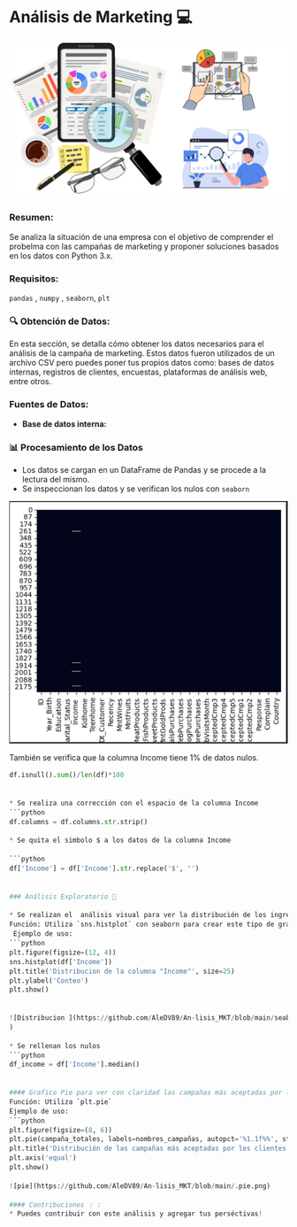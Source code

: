 # Análisis de Marketing 💻
![Imagen marketing](https://github.com/AleDV89/An-lisis_MKT/blob/main/Marketing.png
)
### Resumen:
Se analiza la situación de una empresa con el objetivo de comprender el probelma con las campañas de marketing y proponer soluciones basados en los datos con Python 3.x.

### Requisitos: 

`pandas` , `numpy` , `seaborn`, `plt`

### 🔍 Obtención de Datos:
En esta sección, se detalla cómo obtener los datos necesarios para el análisis de la campaña de marketing. 
Estos datos fueron utilizados de un archivo CSV pero puedes poner tus propios datos como:  bases de datos internas, registros de clientes, encuestas, plataformas de análisis web, entre otros.

### Fuentes de Datos:

- **Base de datos interna:**

### 📊 Procesamiento de los Datos
* Los datos se cargan en un DataFrame de Pandas y se procede a la lectura del mismo.
* Se inspeccionan los datos y se verifican los nulos con `seaborn`
  
![Verificar Nulos ](https://github.com/AleDV89/An-lisis_MKT/blob/main/seaborn.png
)

También se verifica que la columna Income tiene 1% de datos nulos.

```python
df.isnull().sum()/len(df)*100


* Se realiza una corrección con el espacio de la columna Income
```python
df.columns = df.columns.str.strip()

* Se quita el simbolo $ a los datos de la columna Income

```python
df['Income'] = df['Income'].str.replace('$', '')


### Análisis Exploratorio 📝

* Se realizan el  análisis visual para ver la distribución de los ingresos de las familias en la columna Income
Función: Utiliza `sns.histplot` con seaborn para crear este tipo de gráfico.
 Ejemplo de uso:
```python
plt.figure(figsize=(12, 4))
sns.histplot(df['Income'])
plt.title('Distribucion de la columna "Income"', size=25)
plt.ylabel('Conteo')
plt.show()

  
![Distribucion ](https://github.com/AleDV89/An-lisis_MKT/blob/main/seaborn.png
)

* Se rellenan los nulos
```python
df_income = df['Income'].median()


#### Grafico Pie para ver con claridad las campañas más aceptadas por los clientes.
Función: Utiliza `plt.pie`
Ejemplo de uso:
```python
plt.figure(figsize=(8, 6))
plt.pie(campaña_totales, labels=nombres_campañas, autopct='%1.1f%%', startangle=140)
plt.title('Distribución de las campañas más aceptadas por los clientes')
plt.axis('equal') 
plt.show()

![pie](https://github.com/AleDV89/An-lisis_MKT/blob/main/.pie.png)

#### Contribuciones 💡 :
* Puedes contribuir con este análisis y agregar tus perséctivas!

